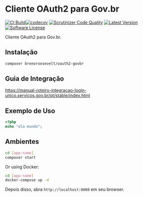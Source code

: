 # Cliente OAuth2 para Gov.br
[![CI Build](https://github.com/brenoroosevelt/oauth2-govbr/actions/workflows/ci.yml/badge.svg?branch=main)](https://github.com/brenoroosevelt/oauth2-govbr/actions/workflows/ci.yml)[![codecov](https://codecov.io/gh/brenoroosevelt/oauth2-govbr/branch/main/graph/badge.svg?token=S1QBA18IBX)](https://codecov.io/gh/brenoroosevelt/oauth2-govbr) 
[![Scrutinizer Code Quality](https://scrutinizer-ci.com/g/brenoroosevelt/habemus/badges/quality-score.png?b=main)](https://scrutinizer-ci.com/g/brenoroosevelt/oauth2-govbr/?branch=main) 
[![Latest Version](https://img.shields.io/github/release/brenoroosevelt/oauth2-govbr.svg?style=flat)](https://github.com/brenoroosevelt/oauth2-govbr/releases) 
[![Software License](https://img.shields.io/badge/license-MIT-brightgreen.svg?style=flat)](LICENSE.md) 

Cliente OAuth2 para Gov.br.

## Instalação

```bash
composer brenoroosevelt/oauth2-govbr 
```

## Guia de Integração

https://manual-roteiro-integracao-login-unico.servicos.gov.br/pt/stable/index.html

## Exemplo de Uso

```php
<?php
echo "ola mundo"; 
```

## Ambientes

```bash
cd [app-name]
composer start
```

Or using Docker: 
```bash
cd [app-name]
docker-compose up -d
```
Depois disso, abra `http://localhost:8080` em seu browser.

